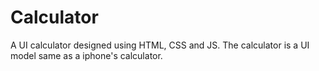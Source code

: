 # Calculator
A UI calculator designed using HTML, CSS and JS. The calculator is a UI model same as a iphone's calculator.
